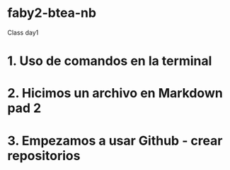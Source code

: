 # faby2-btea-nb
Class day1
# 1. Uso de comandos en la terminal
# 2. Hicimos un archivo en Markdown pad 2
# 3. Empezamos a usar Github - crear repositorios
